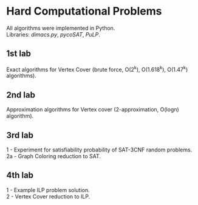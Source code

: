 # Hard Computational Problems
All algorithms were implemented in Python. <br/>
Libraries: *dimacs.py*, *pycoSAT*, *PuLP*.
## 1st lab
Exact algorithms for Vertex Cover (brute force, O(2<sup>k</sup>), O(1.618<sup>k</sup>), O(1.47<sup>k</sup>) algorithms).
## 2nd lab
Approximation algorithms for Vertex cover (2-approximation, O(logn) algorithm).
## 3rd lab
1 - Experiment for satisfiability probability of SAT-3CNF random problems.
<br/>2a - Graph Coloring reduction to SAT.
## 4th lab
1 - Example ILP problem solution.
<br/>2 - Vertex Cover reduction to ILP.
